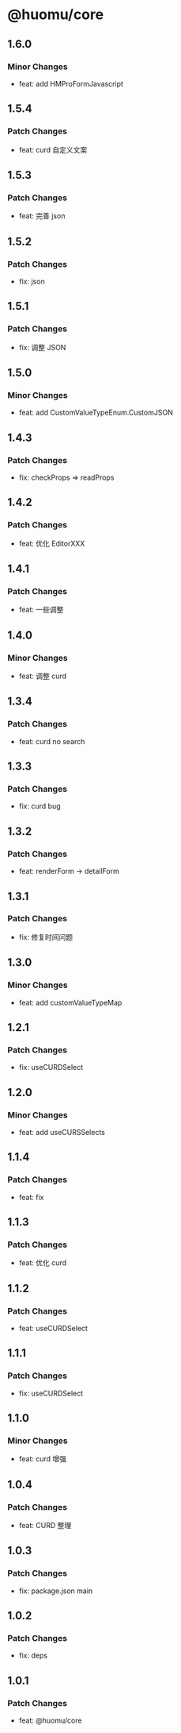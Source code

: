 # @huomu/core

## 1.6.0

### Minor Changes

- feat: add HMProFormJavascript

## 1.5.4

### Patch Changes

- feat: curd 自定义文案

## 1.5.3

### Patch Changes

- feat: 完善 json

## 1.5.2

### Patch Changes

- fix: json

## 1.5.1

### Patch Changes

- fix: 调整 JSON

## 1.5.0

### Minor Changes

- feat: add CustomValueTypeEnum.CustomJSON

## 1.4.3

### Patch Changes

- fix: checkProps => readProps

## 1.4.2

### Patch Changes

- feat: 优化 EditorXXX

## 1.4.1

### Patch Changes

- feat: 一些调整

## 1.4.0

### Minor Changes

- feat: 调整 curd

## 1.3.4

### Patch Changes

- feat: curd no search

## 1.3.3

### Patch Changes

- fix: curd bug

## 1.3.2

### Patch Changes

- feat: renderForm -> detailForm

## 1.3.1

### Patch Changes

- fix: 修复时间问题

## 1.3.0

### Minor Changes

- feat: add customValueTypeMap

## 1.2.1

### Patch Changes

- fix: useCURDSelect

## 1.2.0

### Minor Changes

- feat: add useCURSSelects

## 1.1.4

### Patch Changes

- feat: fix

## 1.1.3

### Patch Changes

- feat: 优化 curd

## 1.1.2

### Patch Changes

- feat: useCURDSelect

## 1.1.1

### Patch Changes

- fix: useCURDSelect

## 1.1.0

### Minor Changes

- feat: curd 增强

## 1.0.4

### Patch Changes

- feat: CURD 整理

## 1.0.3

### Patch Changes

- fix: package.json main

## 1.0.2

### Patch Changes

- fix: deps

## 1.0.1

### Patch Changes

- feat: @huomu/core
